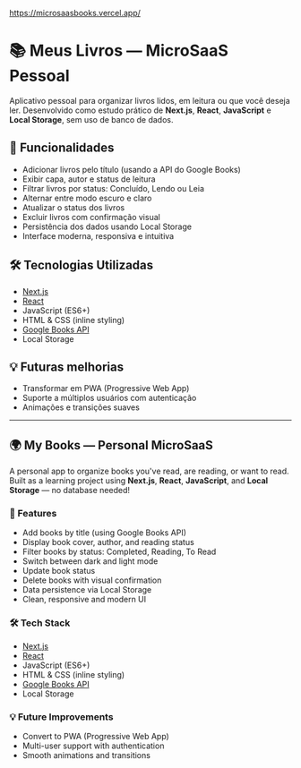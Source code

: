 https://microsaasbooks.vercel.app/
# 📚 Meus Livros — MicroSaaS Pessoal

Aplicativo pessoal para organizar livros lidos, em leitura ou que você deseja ler. Desenvolvido como estudo prático de **Next.js**, **React**, **JavaScript** e **Local Storage**, sem uso de banco de dados.

## 🚀 Funcionalidades

- Adicionar livros pelo título (usando a API do Google Books)
- Exibir capa, autor e status de leitura
- Filtrar livros por status: Concluído, Lendo ou Leia
- Alternar entre modo escuro e claro
- Atualizar o status dos livros
- Excluir livros com confirmação visual
- Persistência dos dados usando Local Storage
- Interface moderna, responsiva e intuitiva

## 🛠️ Tecnologias Utilizadas

- [Next.js](https://nextjs.org/)
- [React](https://reactjs.org/)
- JavaScript (ES6+)
- HTML & CSS (inline styling)
- [Google Books API](https://developers.google.com/books)
- Local Storage

## 💡 Futuras melhorias

- Transformar em PWA (Progressive Web App)
- Suporte a múltiplos usuários com autenticação
- Animações e transições suaves

---

## 🌍 My Books — Personal MicroSaaS

A personal app to organize books you've read, are reading, or want to read. Built as a learning project using **Next.js**, **React**, **JavaScript**, and **Local Storage** — no database needed!

### 🚀 Features

- Add books by title (using Google Books API)
- Display book cover, author, and reading status
- Filter books by status: Completed, Reading, To Read
- Switch between dark and light mode
- Update book status
- Delete books with visual confirmation
- Data persistence via Local Storage
- Clean, responsive and modern UI

### 🛠️ Tech Stack

- [Next.js](https://nextjs.org/)
- [React](https://reactjs.org/)
- JavaScript (ES6+)
- HTML & CSS (inline styling)
- [Google Books API](https://developers.google.com/books)
- Local Storage

### 💡 Future Improvements

- Convert to PWA (Progressive Web App)
- Multi-user support with authentication
- Smooth animations and transitions

